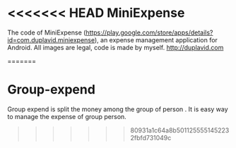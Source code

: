 <<<<<<< HEAD
MiniExpense
===========

The code of MiniExpense (https://play.google.com/store/apps/details?id=com.duplavid.miniexpense), an expense management application for Android. All images are legal, code is made by myself.
http://duplavid.com


=======
# Group-expend
Group expend is split the money among the group of person . It is easy way to manage the expense of group person.
>>>>>>> 80931a1c64a8b5011255551452232fbfd731049c
